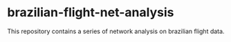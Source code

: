 # brazilian-flight-net-analysis
This repository contains a series of network analysis on brazilian flight data.
